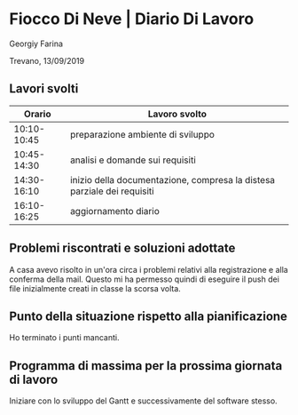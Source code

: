 # Fiocco Di Neve | Diario Di Lavoro
Georgiy Farina

Trevano, 13/09/2019
## Lavori svolti
  Orario | Lavoro svolto
  ---------------- | -------------
  10:10-10:45 | preparazione ambiente di sviluppo
  10:45-14:30 | analisi e domande sui requisiti
  14:30-16:10 | inizio della documentazione, compresa la distesa parziale dei requisiti
  16:10-16:25 | aggiornamento diario

## Problemi riscontrati e soluzioni adottate
   A casa avevo risolto in un'ora circa i problemi relativi alla registrazione e alla conferma della mail. Questo mi ha permesso quindi di eseguire il push dei file inizialmente creati in classe la scorsa volta.
   
## Punto della situazione rispetto alla pianificazione
   Ho terminato i punti mancanti.
   

## Programma di massima per la prossima giornata di lavoro
   Iniziare con lo sviluppo del Gantt e successivamente del software stesso.
   
